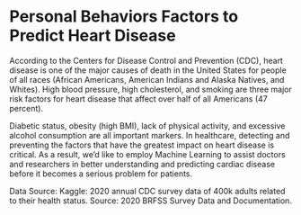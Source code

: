 # Personal Behaviors Factors to Predict Heart Disease

According to the Centers for Disease Control and Prevention (CDC), heart disease is one of the major
causes of death in the United States for people of all races (African Americans, American Indians and
Alaska Natives, and Whites). High blood pressure, high cholesterol, and smoking are three major risk
factors for heart disease that affect over half of all Americans (47 percent).



Diabetic status, obesity (high BMI), lack of physical activity, and excessive alcohol consumption are all
important markers. In healthcare, detecting and preventing the factors that have the greatest impact
on heart disease is critical. As a result, we’d like to employ Machine Learning to assist doctors and
researchers in better understanding and predicting cardiac disease before it becomes a serious problem
for patients.



Data Source:
Kaggle: 2020 annual CDC survey data of 400k adults related to their health status.
Source: 2020 BRFSS Survey Data and Documentation.
